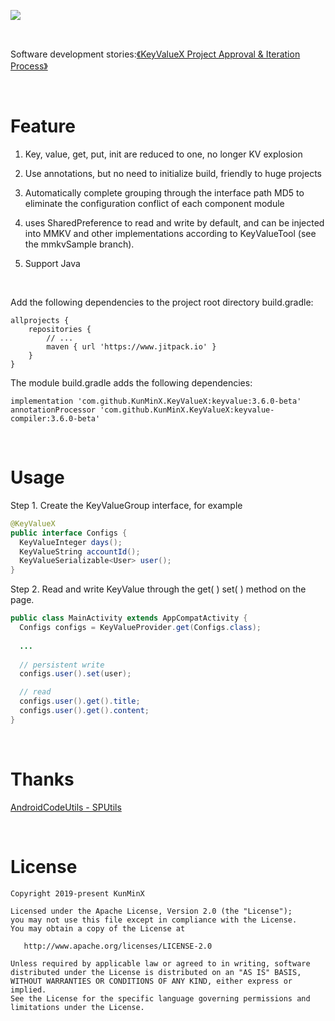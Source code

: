 ![](https://tva1.sinaimg.cn/large/e6c9d24ely1h4k7mxxpjzj21h60dkwfu.jpg)

&nbsp;

Software development stories:[《KeyValueX Project Approval & Iteration Process》](https://blog.devgenius.io/keyvaluex-eliminate-boilerplate-code-and-make-android-projects-no-longer-kv-explosion-3f6fbca31692)

&nbsp;

# Feature

1. Key, value, get, put, init are reduced to one, no longer KV explosion

2. Use annotations, but no need to initialize build, friendly to huge projects

3. Automatically complete grouping through the interface path MD5 to eliminate the configuration conflict of each component module

4. uses SharedPreference to read and write by default, and can be injected into MMKV and other implementations according to KeyValueTool (see the mmkvSample branch).

5. Support Java

&nbsp;

Add the following dependencies to the project root directory build.gradle:

```
allprojects {
    repositories {
        // ...
        maven { url 'https://www.jitpack.io' }
    }
}
```

The module build.gradle adds the following dependencies:

```
implementation 'com.github.KunMinX.KeyValueX:keyvalue:3.6.0-beta'
annotationProcessor 'com.github.KunMinX.KeyValueX:keyvalue-compiler:3.6.0-beta'
```

&nbsp;

# Usage

Step 1. Create the KeyValueGroup interface, for example

```java
@KeyValueX
public interface Configs {
  KeyValueInteger days();
  KeyValueString accountId();
  KeyValueSerializable<User> user();
}
```

Step 2. Read and write KeyValue through the get( ) set( ) method on the page.

```java
public class MainActivity extends AppCompatActivity {
  Configs configs = KeyValueProvider.get(Configs.class);
  
  ...
          
  // persistent write
  configs.user().set(user);

  // read
  configs.user().get().title;
  configs.user().get().content;
}
```

&nbsp;

# Thanks

[AndroidCodeUtils - SPUtils](https://github.com/Blankj/AndroidUtilCode/blob/d0b890e106be3658d259ca7ec52e232b991f67f1/lib/utilcode/src/main/java/com/blankj/utilcode/util/SPUtils.java)

&nbsp;

# License

```
Copyright 2019-present KunMinX

Licensed under the Apache License, Version 2.0 (the "License");
you may not use this file except in compliance with the License.
You may obtain a copy of the License at

   http://www.apache.org/licenses/LICENSE-2.0

Unless required by applicable law or agreed to in writing, software
distributed under the License is distributed on an "AS IS" BASIS,
WITHOUT WARRANTIES OR CONDITIONS OF ANY KIND, either express or implied.
See the License for the specific language governing permissions and
limitations under the License.
```
